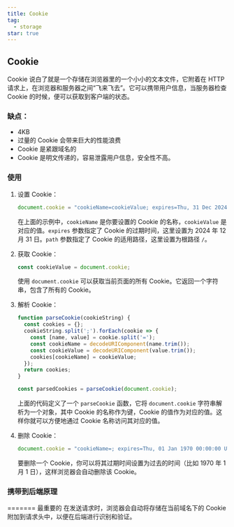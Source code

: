 ```yaml
---
title: Cookie
tag:
  - storage
star: true
---
```


## Cookie

Cookie 说白了就是一个存储在浏览器里的一个小小的文本文件，它附着在 HTTP 请求上，在浏览器和服务器之间“飞来飞去”。它可以携带用户信息，当服务器检查 Cookie 的时候，便可以获取到客户端的状态。

### 缺点：
- 4KB
- 过量的 Cookie 会带来巨大的性能浪费
- Cookie 是紧跟域名的
- Cookie 是明文传递的，容易泄露用户信息，安全性不高。

### 使用

1. 设置 Cookie：

   ```javascript
   document.cookie = "cookieName=cookieValue; expires=Thu, 31 Dec 2024 23:59:59 UTC; path=/";
   ```

   在上面的示例中，`cookieName` 是你要设置的 Cookie 的名称，`cookieValue` 是对应的值。`expires` 参数指定了 Cookie 的过期时间，这里设置为 2024 年 12 月 31 日。`path` 参数指定了 Cookie 的适用路径，这里设置为根路径 `/`。

2. 获取 Cookie：

   ```javascript
   const cookieValue = document.cookie;
   ```

   使用 `document.cookie` 可以获取当前页面的所有 Cookie。它返回一个字符串，包含了所有的 Cookie。

3. 解析 Cookie：

   ```javascript
   function parseCookie(cookieString) {
     const cookies = {};
     cookieString.split(';').forEach(cookie => {
       const [name, value] = cookie.split('=');
       const cookieName = decodeURIComponent(name.trim());
       const cookieValue = decodeURIComponent(value.trim());
       cookies[cookieName] = cookieValue;
     });
     return cookies;
   }
   
   const parsedCookies = parseCookie(document.cookie);
   ```

   上面的代码定义了一个 `parseCookie` 函数，它将 `document.cookie` 字符串解析为一个对象，其中 Cookie 的名称作为键，Cookie 的值作为对应的值。这样你就可以方便地通过 Cookie 名称访问其对应的值。

4. 删除 Cookie：

   ```javascript
   document.cookie = "cookieName=; expires=Thu, 01 Jan 1970 00:00:00 UTC; path=/;";
   ```

   要删除一个 Cookie，你可以将其过期时间设置为过去的时间（比如 1970 年 1 月 1 日），这样浏览器会自动删除该 Cookie。

### 携带到后端原理

 ======= 最重要的 在发送请求时，浏览器会自动将存储在当前域名下的 Cookie 附加到请求头中，以便在后端进行识别和验证。